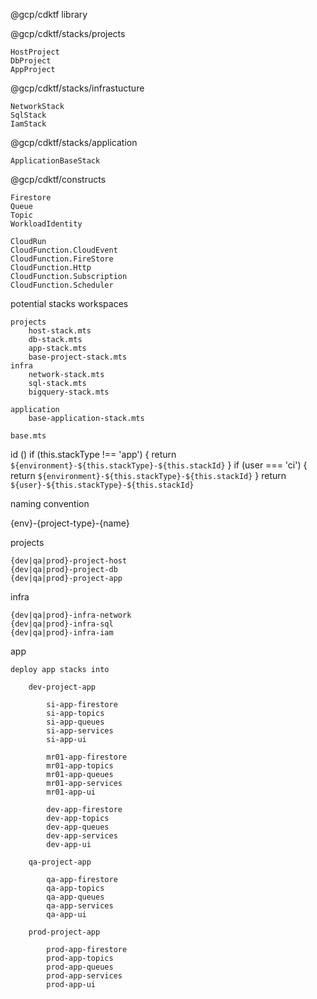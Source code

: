 @gcp/cdktf library

@gcp/cdktf/stacks/projects

    HostProject
    DbProject
    AppProject


@gcp/cdktf/stacks/infrastucture

    NetworkStack
    SqlStack
    IamStack

@gcp/cdktf/stacks/application

    ApplicationBaseStack

@gcp/cdktf/constructs
    
    Firestore
    Queue
    Topic
    WorkloadIdentity

    CloudRun
    CloudFunction.CloudEvent
    CloudFunction.FireStore
    CloudFunction.Http
    CloudFunction.Subscription
    CloudFunction.Scheduler







potential stacks
workspaces

    projects
        host-stack.mts
        db-stack.mts
        app-stack.mts
        base-project-stack.mts
    infra
        network-stack.mts
        sql-stack.mts
        bigquery-stack.mts

    application
        base-application-stack.mts

    base.mts



id ()
if (this.stackType !== 'app') {
  return `${environment}-${this.stackType}-${this.stackId}`
} 
if (user === 'ci') {
  return `${environment}-${this.stackType}-${this.stackId}`
}
return `${user}-${this.stackType}-${this.stackId}`


naming convention

{env}-{project-type}-{name}

projects

    {dev|qa|prod}-project-host
    {dev|qa|prod}-project-db
    {dev|qa|prod}-project-app

infra

    {dev|qa|prod}-infra-network
    {dev|qa|prod}-infra-sql
    {dev|qa|prod}-infra-iam

app

    deploy app stacks into

        dev-project-app

            si-app-firestore
            si-app-topics
            si-app-queues
            si-app-services
            si-app-ui
            
            mr01-app-firestore
            mr01-app-topics
            mr01-app-queues
            mr01-app-services
            mr01-app-ui

            dev-app-firestore
            dev-app-topics
            dev-app-queues
            dev-app-services
            dev-app-ui

        qa-project-app

            qa-app-firestore
            qa-app-topics
            qa-app-queues
            qa-app-services
            qa-app-ui

        prod-project-app

            prod-app-firestore
            prod-app-topics
            prod-app-queues
            prod-app-services
            prod-app-ui
